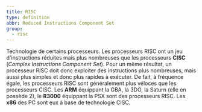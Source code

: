 ```yaml
---
title: RISC
type: definition
abbr: Reduced Instructions Component Set
group:
  - risc
---
```

Technologie de certains processeurs. Les processeurs RISC ont un jeu d'instructions réduites mais plus nombreuses que les processeurs **CISC** (_Complex Instructions Component Set_). Pour un même résultat, un processeur RISC doit donc exploiter des instructions plus nombreuses, mais aussi plus simples et donc plus rapides à exécuter. De fait, à fréquence égale, les processeurs RISC sont généralement plus véloces que les processeurs CISC. Les **ARM** équippant la GBA, la 3DO, la Saturn (elle en possède 2), le **R3000** équippant la PSX sont des processeurs RISC. Les **x86** des PC sont eux à base de technologie CISC.
